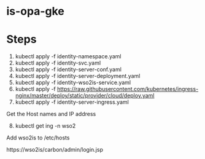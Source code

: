 # is-opa-gke

# Steps

1) kubectl apply -f identity-namespace.yaml
2) kubectl apply -f identity-svc.yaml
3) kubectl apply -f identity-server-conf.yaml
4) kubectl apply -f identity-server-deployment.yaml
5) kubectl apply -f identity-wso2is-service.yaml
6) kubectl apply -f https://raw.githubusercontent.com/kubernetes/ingress-nginx/master/deploy/static/provider/cloud/deploy.yaml
7) kubectl apply -f identity-server-ingress.yaml

Get the Host names and IP address

8) kubectl get ing -n wso2

Add wso2is <IP address> to /etc/hosts

https://wso2is/carbon/admin/login.jsp


